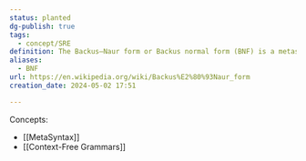 ```yaml
---
status: planted
dg-publish: true
tags:
  - concept/SRE
definition: The Backus–Naur form or Backus normal form (BNF) is a metasyntax notation for context-free grammars.
aliases:
  - BNF
url: https://en.wikipedia.org/wiki/Backus%E2%80%93Naur_form
creation_date: 2024-05-02 17:51

---
```

Concepts:
- [[MetaSyntax]]
- [[Context-Free Grammars]]
